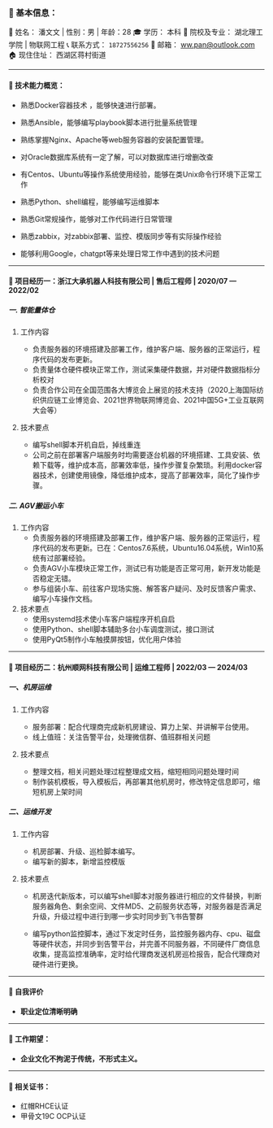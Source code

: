 ### 🔗 基本信息：

 :man: 姓名： 潘文文 | 性别：男 | 年龄：28
 :mortar_board: 学历： 本科 
 :school: 院校及专业： 湖北理工学院 | 物联网工程
 :telephone_receiver: 联系方式： `18727556256`
 :love_letter: 邮箱： ww.pan@outlook.com
 :house: 现住住址： 西湖区蒋村街道



***

#### 📌 技术能力概览：

* 熟悉Docker容器技术 ，能够快速进行部署。

* 熟悉Ansible，能够编写playbook脚本进行批量系统管理

* 熟练掌握Nginx、Apache等web服务容器的安装配置管理。

* 对Oracle数据库系统有一定了解，可以对数据库进行增删改查

* 有Centos、Ubuntu等操作系统使用经验，能够在类Unix命令行环境下正常工作

* 熟悉Python、shell编程，能够编写运维脚本

* 熟悉Git常规操作，能够对工作代码进行日常管理

* 熟悉zabbix，对zabbix部署、监控、模版同步等有实际操作经验

* 能够利用Google，chatgpt等来处理日常工作中遇到的技术问题

  

***

#### 📌 项目经历一：浙江大承机器人科技有限公司 | 售后工程师 | 2020/07 — 2022/02

#####  一.  智能量体仓

1. 工作内容

   - 负责服务器的环境搭建及部署工作，维护客户端、服务器的正常运行，程序代码的发布更新。
   - 负责量体仓硬件模块正常工作，测试采集硬件数据，并对硬件数据指标分析校对
   - 负责合作公司在全国范围各大博览会上展览的技术支持（2020上海国际纺织供应链工业博览会、2021世界物联网博览会、2021中国5G+工业互联网大会等）
2. 技术要点

   - 编写shell脚本开机自启，掉线重连
   - 公司之前在部署客户端服务时均需要逐台机器的环境搭建、工具安装、依赖下载等，维护成本高，部署效率低，操作步骤复杂繁琐。利用docker容器技术，创建使用镜像，降低维护成本，提高了部署效率，简化了操作步骤。

##### 二. AGV搬运小车

1.  工作内容
    - 负责服务器的环境搭建及部署工作，维护客户端、服务器的正常运行，程序代码的发布更新。已在：Centos7.6系统，Ubuntu16.04系统，Win10系统有过部署经验。
    - 负责AGV小车模块正常工作，测试已有功能是否正常可用，新开发功能是否稳定无错。
    - 参与组装小车、前往客户现场实施、解答客户疑问、及时反馈客户需求、编写小车操作文档。
2.  技术要点
    - 使用systemd技术使小车客户端程序开机自启
    - 使用Python、shell脚本辅助多台小车调度测试，接口测试
    - 使用PyQt5制作小车触摸屏按钮，优化用户体验

***

#### 📌 项目经历二：杭州顺网科技有限公司 | 运维工程师 | 2022/03 — 2024/03

##### 一、机房运维

1. 工作内容

   - 服务部署：配合代理商完成新机房建设、算力上架、并讲解平台使用。
   - 线上值班：关注告警平台，处理微信群、值班群相关问题
2. 技术要点

   - 整理文档，相关问题处理过程整理成文档，缩短相同问题处理时间
   - 制作装机模板，导入模板后，再部署其他机房时，修改特定信息即可，缩短机房上架时间

##### 二、运维开发

1. 工作内容

   - 机房部署、升级、巡检脚本编写。
   - 编写新的脚本，新增监控模版

2. 技术要点

   - 机房迭代新版本，可以编写shell脚本对服务器进行相应的文件替换，判断服务器角色、剩余空间、文件MD5、之前服务状态等，对服务器是否满足升级，升级过程中进行到哪一步实时同步到飞书告警群

   - 编写python监控脚本，通过下发定时任务，监控服务器内存、cpu、磁盘等硬件状态，并同步到告警平台，并完善不同服务器，不同硬件厂商信息收集，提高监控准确率，定时给代理商发送机房巡检报告，配合代理商对硬件进行更换。

     

***

#### 📌 自我评价

* **职业定位清晰明确**

  

***

#### 📌 工作期望：

* **企业文化不拘泥于传统，不形式主义。**

  

***

#### 📌 相关证书：

*   红帽RHCE认证
*   甲骨文19C OCP认证

